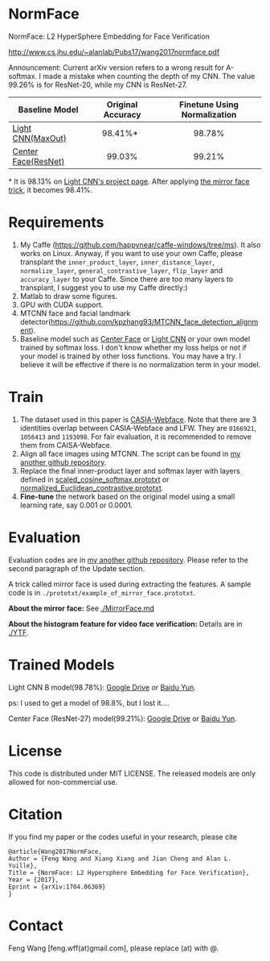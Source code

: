 # NormFace
NormFace: L2 HyperSphere Embedding for Face Verification

http://www.cs.jhu.edu/~alanlab/Pubs17/wang2017normface.pdf

Announcement: Current arXiv version refers to a wrong result for A-softmax. I made a mistake when counting the depth of my CNN. The value 99.26% is for ResNet-20, while my CNN is ResNet-27.

| Baseline Model      | Original Accuracy | Finetune Using Normalization |
| ------------------- |:-----------------:|:----------------------------:|
| [Light CNN(MaxOut)](https://github.com/AlfredXiangWu/face_verification_experiment)   | 98.41%\*          |98.78%                        |
| [Center Face(ResNet)](https://github.com/ydwen/caffe-face) | 99.03%            |99.21%                        |

\* It is 98.13% on [Light CNN's project page](https://github.com/AlfredXiangWu/face_verification_experiment). After applying [the mirror face trick](./MirrorFace.md), it becomes 98.41%.

# Requirements

1. My Caffe (https://github.com/happynear/caffe-windows/tree/ms). It also works on Linux. Anyway, if you want to use your own Caffe, please transplant the `inner_product_layer`, `inner_distance_layer`, `normalize_layer`, `general_contrastive_layer`, `flip_layer` and `accuracy_layer` to your Caffe. Since there are too many layers to transplant, I suggest you to use my Caffe directly:)
2. Matlab to draw some figures.
3. GPU with CUDA support.
4. MTCNN face and facial landmark detector(https://github.com/kpzhang93/MTCNN_face_detection_alignment).
5. Baseline model such as [Center Face](https://github.com/ydwen/caffe-face) or [Light CNN](https://github.com/AlfredXiangWu/face_verification_experiment) or your own model trained by softmax loss. I don't know whether my loss helps or not if your model is trained by other loss functions. You may have a try. I believe it will be effective if there is no normalization term in your model.

# Train

1. The dataset used in this paper is [CASIA-Webface](http://www.cbsr.ia.ac.cn/english/CASIA-WebFace-Database.html). Note that there are 3 identities overlap between CASIA-Webface and LFW. They are `0166921`, `1056413` and `1193098`. For fair evaluation, it is recommended to remove them from CAISA-Webface. 
2. Align all face images using MTCNN. The script can be found in [my another github repository](https://github.com/happynear/FaceVerification/blob/master/dataset/general_align.m).
3. Replace the final inner-product layer and softmax layer with layers defined in [scaled_cosine_softmax.prototxt](./prototxt/scaled_cosine_softmax.prototxt) or [normalized_Euclidean_contrastive.prototxt](./prototxt/normalized_Euclidean_contrastive.prototxt).
4. **Fine-tune** the network based on the original model using a small learning rate, say 0.001 or 0.0001.

# Evaluation

Evaluation codes are in [my another github repository](https://github.com/happynear/FaceVerification). Please refer to the second paragraph of the Update section. 

A trick called mirror face is used during extracting the features. A sample code is in `./prototxt/example_of_mirror_face.prototxt`.

**About the mirror face:**  See [./MirrorFace.md](./MirrorFace.md)

**About the histogram feature for video face verification:** Details are in [./YTF](https://github.com/happynear/NormFace/tree/master/YTF).

# Trained Models

Light CNN B model(98.78%): [Google Drive](https://drive.google.com/open?id=0B0OhXbSTAU1HT3I5V3ZLd0JDaW8) or [Baidu Yun](https://pan.baidu.com/s/1gfklrrl).

ps: I used to get a model of 98.8%, but I lost it....

Center Face (ResNet-27) model(99.21%): [Google Drive](https://drive.google.com/open?id=0B0OhXbSTAU1HM2NWcWFiN2lvbTg) or [Baidu Yun](https://pan.baidu.com/s/1i4Q4vD7).

# License

This code is distributed under MIT LICENSE. The released models are only allowed for non-commercial use.

# Citation

If you find my paper or the codes useful in your research, please cite
```
@article{Wang2017NormFace,
Author = {Feng Wang and Xiang Xiang and Jian Cheng and Alan L. Yuille},
Title = {NormFace: L2 Hypersphere Embedding for Face Verification},
Year = {2017},
Eprint = {arXiv:1704.06369}
}
```

# Contact

Feng Wang [feng.wff(at)gmail.com], please replace (at) with @.
